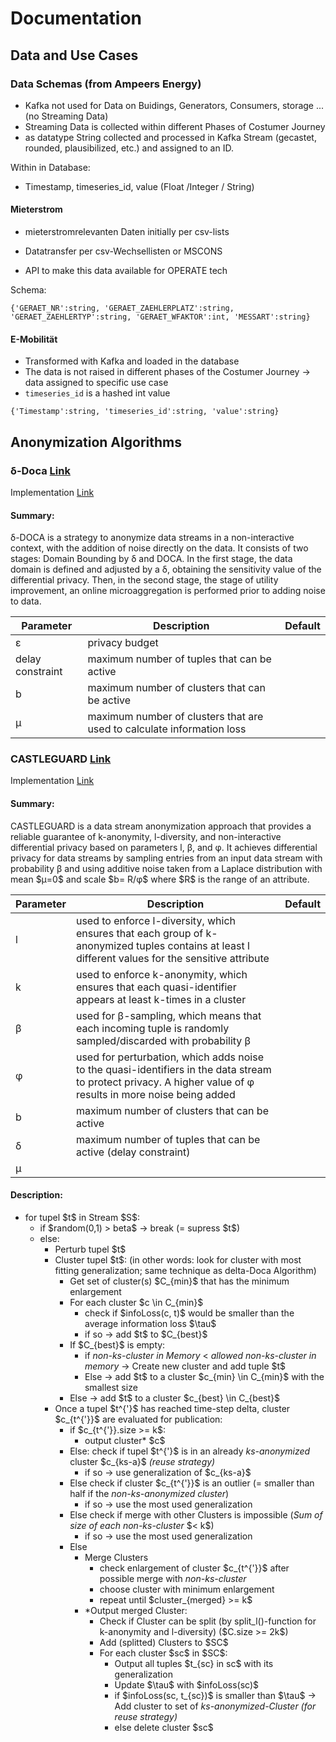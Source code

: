 # Documentation

## Data and Use Cases
### Data Schemas (from Ampeers Energy)

- Kafka not used for Data on Buidings, Generators, Consumers, storage ... (no Streaming Data)
- Streaming Data is collected within different Phases of Costumer Journey
- as datatype String collected and processed in Kafka Stream (gecastet, rounded, plausibilized, etc.) and assigned to an ID.

Within in Database:
- Timestamp, timeseries_id, value (Float /Integer / String)

#### Mieterstrom 
- mieterstromrelevanten Daten initially per csv-lists 
- Datatransfer per csv-Wechsellisten or MSCONS

- API to make this data available for OPERATE tech

Schema: 
```
{'GERAET_NR':string, 'GERAET_ZAEHLERPLATZ':string, 'GERAET_ZAEHLERTYP':string, 'GERAET_WFAKTOR':int, 'MESSART':string}
```

#### E-Mobilität
- Transformed with Kafka and loaded in the database
- The data is not raised in different phases of the Costumer Journey -> data assigned to specific use case
- `timeseries_id` is a hashed int value
```
{'Timestamp':string, 'timeseries_id':string, 'value':string}
```

## Anonymization Algorithms

### &delta;-Doca [Link](https://link.springer.com/chapter/10.1007/978-3-030-00305-0_20)

Implementation [Link](https://github.com/itsjorgemg/TFM-deltaDoca)

#### Summary:

δ-DOCA is a strategy to anonymize data streams in a non-interactive context, with the addition of noise directly on the data. It consists of two stages: Domain Bounding by δ and DOCA. In the first stage, the data domain is defined and adjusted by a δ, obtaining the sensitivity value of the differential privacy. Then, in the second stage, the stage of utility improvement, an online microaggregation is performed prior to adding noise to data.

| Parameter     | Description   | Default       | 
| ------------- | ------------- | ------------- | 
| ε  | privacy budget | |
| delay constraint  | maximum number of tuples that can be active | |
| b  | maximum number of clusters that can be active | |
| μ  | maximum number of clusters that are used to calculate information loss  | |


### CASTLEGUARD [Link](https://ieeexplore.ieee.org/abstract/document/9251212)

Implementation [Link](https://github.com/hallnath1/CASTLEGUARD/tree/master)

#### Summary:

CASTLEGUARD is a data stream anonymization approach that provides a reliable guarantee of k-anonymity, l-diversity, and non-interactive differential privacy based on parameters l, β, and φ. It achieves differential privacy for data streams by sampling entries from an input data stream with probability β and using additive noise taken from a Laplace distribution with mean \$μ=0$ and scale \$b= R/φ$ where \$R$ is the range of an attribute.


| Parameter     | Description   | Default       | 
| ------------- | ------------- | ------------- | 
| l  | used to enforce l-diversity, which ensures that each group of k-anonymized tuples contains at least l different values for the sensitive attribute | |
| k  | used to enforce k-anonymity, which ensures that each quasi-identifier appears at least k-times in a cluster | |
| β  | used for β-sampling, which means that each incoming tuple is randomly sampled/discarded with probability β  | |
| φ  | used for perturbation, which adds noise to the quasi-identifiers in the data stream to protect privacy. A higher value of φ results in more noise being added |
| b  | maximum number of clusters that can be active | |
| δ  | maximum number of tuples that can be active (delay constraint) | |
| μ  |   |

#### Description:

- for tupel \$t$ in Stream \$S$:
  - if \$random(0,1) > beta$ -> break (= supress \$t$) 
  - else:
     - Perturb tupel \$t$
     - Cluster tupel \$t$: (in other words: look for cluster with most fitting generalization; same technique as delta-Doca Algorithm)
          - Get set of cluster(s) \$C_{min}$ that has the minimum enlargement
          - For each cluster \$c \in C_{min}$
             - check if \$infoLoss(c, t)$ would be smaller than the average information loss \$\tau$
             - if so -> add \$t$ to \$C_{best}$
          - If \$C_{best}$ is empty:
             - if _non-ks-cluster in Memory_ < _allowed non-ks-cluster in memory_ -> Create new cluster and add tuple \$t$
             - Else -> add \$t$ to a cluster \$c_{min} \in C_{min}$ with the smallest size
          - Else -> add \$t$ to a cluster \$c_{best} \in C_{best}$      
     - Once a tupel \$t^{'}$ has reached time-step delta, cluster \$c_{t^{'}}$ are evaluated for publication:
          - if \$c_{t^{'}}.size >= k$:
             - output cluster* \$c$
          - Else: check if tupel \$t^{'}$ is in an already _ks-anonymized_ cluster \$c_{ks-a}$ _(reuse strategy)_
             - if so -> use generalization of \$c_{ks-a}$  
          - Else check if cluster \$c_{t^{'}}$ is an outlier (= smaller than half if the _non-ks-anonymized cluster_)
             - if so -> use the most used generalization
          - Else check if merge with other Clusters is impossible (_Sum of size of each non-ks-cluster_ \$< k$)
             - if so -> use the most used generalization
          - Else 
             - Merge Clusters
                - check enlargement of cluster \$c_{t^{'}}$  after possible merge with _non-ks-cluster_
                - choose cluster with minimum enlargement
                - repeat until \$cluster_{merged} >= k$
              - *Output merged Cluster:
                - Check if Cluster can be split (by split_l()-function for k-anonymity and l-diversity) (\$C.size >= 2k$)
                - Add (splitted) Clusters to \$SC$
                - For each cluster \$sc$ in \$SC$:
                    - Output all tuples \$t_{sc} in sc\$ with its generalization
                    - Update \$\tau$ with \$infoLoss(sc)$
                    - if \$infoLoss(sc, t_{sc})$ is smaller than \$\tau$ -> Add cluster to set of _ks-anonymized-Cluster_ _(for reuse strategy)_
                    - else delete cluster \$sc$

